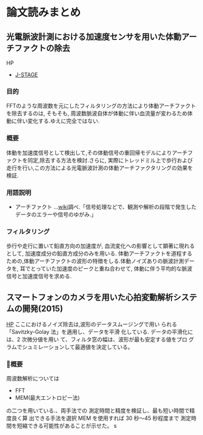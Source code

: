 # 論文読みまとめ
## 光電脈波計測における加速度センサを用いた体動アーチファクトの除去
HP
-  [J-STAGE](https://www.jstage.jst.go.jp/article/jsmbe/44/1/44_1_148/_article/-char/ja/)


### 目的
FFTのような周波数を元にしたフィルタリングの方法により体動アーチファクトを除去するのは, そもそも, 周波数脈波自体が体動に伴い血流量が変わるため体動に伴い変化する.ゆえに完全ではない.

### 概要
体動を加速度信号として検出して,その体動信号の重回帰モデルによりアーチファクトを同定,除去する方法を検討.さらに, 実際にトレッドミル上で歩行および走行を行い,この方法による光電脈波計測の体動アーチファクタリングの効果を検証.

### 用語説明
- アーチファクト ...[wiki](https://ja.wikipedia.org/wiki/%E3%82%A2%E3%83%BC%E3%83%86%E3%82%A3%E3%83%95%E3%82%A1%E3%82%AF%E3%83%88)調べ.「信号処理などで、観測や解析の段階で発生したデータのエラーや信号のゆがみ.」

### フィルタリング
歩行や走行に置いて鉛直方向の加速度が, 血流変化への影響として顕著に現れるとして, 加速度成分の鉛直方成分のみを用いる.
体動アーチファクトを道程するための,体動アーチファクトの波形の特徴をしる.体動ノイズありの脈波計測データを, 耳でとっていた加速度のピークと重ね合わせて, 体動に伴う平均的な脈波信号と加速度信号を求める.



## スマートフォンのカメラを用いた心拍変動解析システムの開発(2015)
[HP](http://cocololo.jp/wp-content/uploads/2016/05/%E3%82%B9%E3%83%9E%E3%83%BC%E3%83%88%E3%83%95%E3%82%A9%E3%83%B3%E3%81%AE%E3%82%AB%E3%83%A1%E3%83%A9%E3%82%92%E7%94%A8%E3%81%84%E3%81%9F%E5%BF%83%E6%8B%8D%E5%A4%89%E5%8B%95%E8%A7%A3%E6%9E%90%E3%82%B7%E3%82%B9%E3%83%86%E3%83%A0%E3%81%AE%E9%96%8B%E7%99%BA.pdf)
ここにおけるノイズ除去は,波形のデータスムージングで用い
られる「Savitzky-Golay 法」を適用し、データを平滑
化している.
データの平滑化には、2 次微分値を用い
て、フィルタ窓の幅は、波形が最も安定する値をプロ
グラムでシュミレーションして最適値を決定している。

### 概要
周波数解析については

- FFT
- MEM(最大エントロピー法)

の二つを用いている.、両手法での
測定時間と精度を検証し、最も短い時間で精度良く算
出できる手法を選択
MEM を使用すれば 30 秒～45 秒程度まで
測定時間を短縮できる可能性があることが示せた。  s
